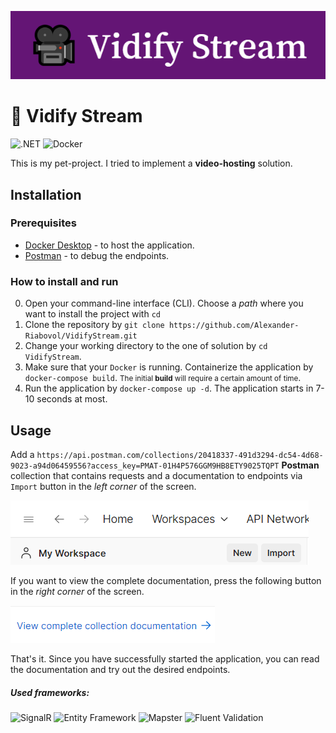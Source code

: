 ![logo.png](https://github.com/Alexander-Riabovol/VidifyStream/blob/master/logo.png)

# 🎥 Vidify Stream

![.NET](https://img.shields.io/badge/.NET-7.0-6c3c94) ![Docker](https://img.shields.io/badge/Docker-288ce4)

This is my pet-project. I tried to implement a **video-hosting** solution.

## Installation

### Prerequisites
- [Docker Desktop](https://www.docker.com/products/docker-desktop/) - to host the application.
- [Postman](https://www.postman.com/downloads/) - to debug the endpoints.
### How to install and run
0. Open your command-line interface (CLI). Choose a *path* where you want to install the project with `cd`
1. Clone the repository by `git clone https://github.com/Alexander-Riabovol/VidifyStream.git`
2. Change your working directory to the one of solution by `cd VidifyStream`. 
3. Make sure that your `Docker` is running. Containerize the application by `docker-compose build`. <small>The initial <b>build</b> will require a certain amount of time</small>.
4. Run the application by `docker-compose up -d`. The application starts in 7-10 seconds at most.

## Usage

Add a `https://api.postman.com/collections/20418337-491d3294-dc54-4d68-9023-a94d06459556?access_key=PMAT-01H4P576GGM9HB8ETY9025TQPT` **Postman** collection that contains requests and a documentation to endpoints via `Import` button in the *left corner* of the screen.

![import.png](https://github.com/Alexander-Riabovol/VidifyStream/blob/master/import.png)

If you want to view the complete documentation, press the following button in the *right corner* of the screen.

![ViewCompleteCollectionDocumentation.png](https://github.com/Alexander-Riabovol/VidifyStream/blob/master/ViewCompleteCollectionDocumentation.png)

That's it. Since you have successfully started the application, you can read the documentation and try out the desired endpoints.

##### Used frameworks:
![SignalR](https://img.shields.io/badge/SignalR-2596be) ![Entity Framework](https://img.shields.io/badge/Entity_Framework-1874a4) ![Mapster](https://img.shields.io/badge/Mapster-ffbc34) ![Fluent Validation](https://img.shields.io/badge/Fluent_Validation-ff0404) 
